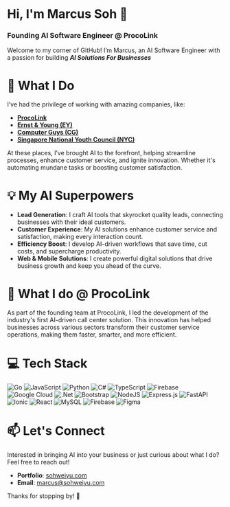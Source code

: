 # Hi, I'm Marcus Soh 👋

### Founding AI Software Engineer @ ProcoLink

Welcome to my corner of GitHub! I’m Marcus, an AI Software Engineer with a passion for building ***AI Solutions For Businesses***


# 🚀 What I Do

I’ve had the privilege of working with amazing companies, like:

- [**ProcoLink**](https://www.proco.link/)
- [**Ernst & Young (EY)**](https://www.ey.com/en_sg)
- [**Computer Guys (CG)**](https://comguys.com/)
- [**Singapore National Youth Council (NYC)**](https://www.nyc.gov.sg/about-us)

At these places, I’ve brought AI to the forefront, helping streamline processes, enhance customer service, and ignite innovation. Whether it's automating mundane tasks or boosting customer satisfaction.

# 💡 My AI Superpowers

- **Lead Generation**: I craft AI tools that skyrocket quality leads, connecting businesses with their ideal customers.
- **Customer Experience**: My AI solutions enhance customer service and satisfaction, making every interaction count.
- **Efficiency Boost**: I develop AI-driven workflows that save time, cut costs, and supercharge productivity.
- **Web & Mobile Solutions**: I create powerful digital solutions that drive business growth and keep you ahead of the curve.

# 🌟 What I do @ ProcoLink

As part of the founding team at ProcoLink, I led the development of the industry's first AI-driven call center solution. This innovation has helped businesses across various sectors transform their customer service operations, making them faster, smarter, and more efficient.

# 💻 Tech Stack
![Go](https://img.shields.io/badge/go-%2300ADD8.svg?style=for-the-badge&logo=go&logoColor=white) ![JavaScript](https://img.shields.io/badge/javascript-%23323330.svg?style=for-the-badge&logo=javascript&logoColor=%23F7DF1E) ![Python](https://img.shields.io/badge/python-3670A0?style=for-the-badge&logo=python&logoColor=ffdd54) ![C#](https://img.shields.io/badge/c%23-%23239120.svg?style=for-the-badge&logo=csharp&logoColor=white) ![TypeScript](https://img.shields.io/badge/typescript-%23007ACC.svg?style=for-the-badge&logo=typescript&logoColor=white) ![Firebase](https://img.shields.io/badge/firebase-%23039BE5.svg?style=for-the-badge&logo=firebase) ![Google Cloud](https://img.shields.io/badge/GoogleCloud-%234285F4.svg?style=for-the-badge&logo=google-cloud&logoColor=white) ![.Net](https://img.shields.io/badge/.NET-5C2D91?style=for-the-badge&logo=.net&logoColor=white) ![Bootstrap](https://img.shields.io/badge/bootstrap-%238511FA.svg?style=for-the-badge&logo=bootstrap&logoColor=white) ![NodeJS](https://img.shields.io/badge/node.js-6DA55F?style=for-the-badge&logo=node.js&logoColor=white) ![Express.js](https://img.shields.io/badge/express.js-%23404d59.svg?style=for-the-badge&logo=express&logoColor=%2361DAFB) ![FastAPI](https://img.shields.io/badge/FastAPI-005571?style=for-the-badge&logo=fastapi) ![Ionic](https://img.shields.io/badge/Ionic-%233880FF.svg?style=for-the-badge&logo=Ionic&logoColor=white) ![React](https://img.shields.io/badge/react-%2320232a.svg?style=for-the-badge&logo=react&logoColor=%2361DAFB) ![MySQL](https://img.shields.io/badge/mysql-4479A1.svg?style=for-the-badge&logo=mysql&logoColor=white) ![Firebase](https://img.shields.io/badge/firebase-a08021?style=for-the-badge&logo=firebase&logoColor=ffcd34) ![Figma](https://img.shields.io/badge/figma-%23F24E1E.svg?style=for-the-badge&logo=figma&logoColor=white)

# 📫 Let's Connect

Interested in bringing AI into your business or just curious about what I do? Feel free to reach out!

- **Portfolio**: [sohweiyu.com](http://sohweiyu.com)
- **Email**: marcus@sohweiyu.com

Thanks for stopping by! 🚀
